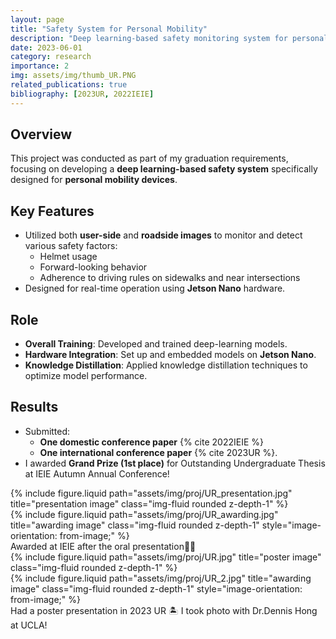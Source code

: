 ```yaml
---
layout: page
title: "Safety System for Personal Mobility"
description: "Deep learning-based safety monitoring system for personal mobility devices, focusing on helmet usage and driving behavior"
date: 2023-06-01
category: research
importance: 2
img: assets/img/thumb_UR.PNG
related_publications: true
bibliography: [2023UR, 2022IEIE]
---
```


## Overview

This project was conducted as part of my graduation requirements, focusing on developing a **deep learning-based safety system** specifically designed for **personal mobility devices**.

## Key Features

- Utilized both **user-side** and **roadside images** to monitor and detect various safety factors:
  - Helmet usage
  - Forward-looking behavior
  - Adherence to driving rules on sidewalks and near intersections
- Designed for real-time operation using **Jetson Nano** hardware.

## Role

- **Overall Training**: Developed and trained deep-learning models.
- **Hardware Integration**: Set up and embedded models on **Jetson Nano**.
- **Knowledge Distillation**: Applied knowledge distillation techniques to optimize model performance.

## Results

- Submitted:
  - **One domestic conference paper** {% cite 2022IEIE %}
  - **One international conference paper** {% cite 2023UR %}.
- I awarded **Grand Prize (1st place)** for Outstanding Undergraduate Thesis at IEIE Autumn Annual Conference!

<div class="row justify-content-sm-center">
    <div class="col-sm-8 mt-3 mt-md-0">
        {% include figure.liquid path="assets/img/proj/UR_presentation.jpg" title="presentation image" class="img-fluid rounded z-depth-1" %}
    </div>
    <div class="col-sm-4 mt-3 mt-md-0">
        {% include figure.liquid path="assets/img/proj/UR_awarding.jpg" title="awarding image" class="img-fluid rounded z-depth-1" style="image-orientation: from-image;" %}
    </div>
</div>
<div class="caption">
    Awarded at IEIE after the oral presentation👩‍🏫
</div>

<div class="row justify-content-sm-center">
    <div class="col-sm-4 mt-3 mt-md-0">
        {% include figure.liquid path="assets/img/proj/UR.jpg" title="poster image" class="img-fluid rounded z-depth-1" %}
    </div>
    <div class="col-sm-8 mt-3 mt-md-0">
        {% include figure.liquid path="assets/img/proj/UR_2.jpg" title="awarding image" class="img-fluid rounded z-depth-1" style="image-orientation: from-image;" %}

  </div>

</div>
<div class="caption">
    Had a poster presentation in 2023 UR 🏝️ I took photo with Dr.Dennis Hong at UCLA!
</div>
